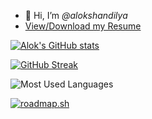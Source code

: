* 👋 Hi, I’m *@alokshandilya*
* [View/Download my Resume](https://github.com/alokshandilya/alokshandilya/blob/main/Alok-Shandilya-RESUME.pdf)

[![Alok's GitHub stats](https://github-readme-stats.vercel.app/api?username=alokshandilya&show_icons=true&theme=nord&rank_icon=github&include_all_commits=true)](https://github.com/alokshandilya/github-readme-stats)

[![GitHub Streak](http://github-readme-streak-stats.herokuapp.com?user=alokshandilya&theme=nord&date_format=M%20j%5B%2C%20Y%5D)](https://git.io/streak-stats)

![Most Used Languages](https://github-readme-stats.vercel.app/api/top-langs/?username=alokshandilya&theme=nord&include_all_commits=true&count_private=false&layout=compact)

<!-- https://github-readme-stats.vercel.app/api?username=alokshandilya&show_icons=true&theme=dark&rank_icon=github&include_all_commits=true -->

[![roadmap.sh](https://api.roadmap.sh/v1-badge/wide/6588a76154b5771051390b70?variant=dark&roadmaps=ai-data-scientist%2Cpython)](https://roadmap.sh)
